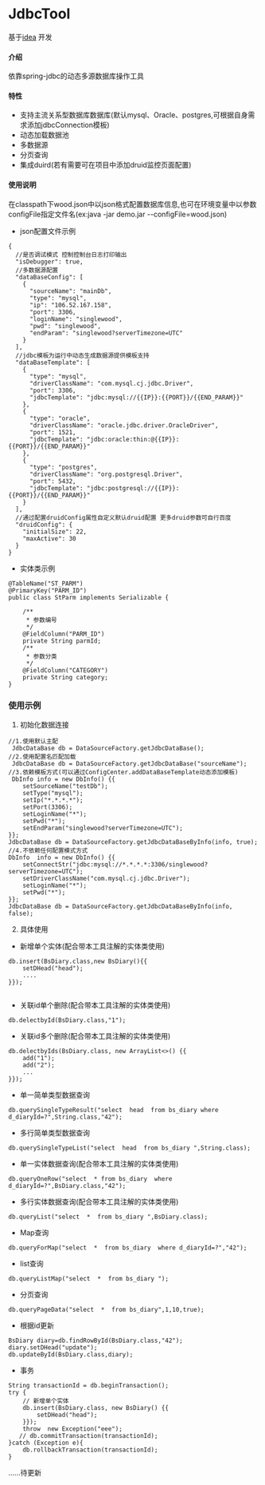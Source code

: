 # JdbcTool

基于[idea](https://www.jetbrains.com/?from=jdbcTool) 开发
#### 介绍

依靠spring-jdbc的动态多源数据库操作工具

#### 特性

- 支持主流关系型数据库数据库(默认mysql、Oracle、postgres,可根据自身需求添加jdbcConnection模板)
- 动态加载数据池
- 多数据源
- 分页查询
- 集成duird(若有需要可在项目中添加druid监控页面配置)

#### 使用说明

在classpath下wood.json中以json格式配置数据库信息,也可在环境变量中以参数configFile指定文件名(ex:java -jar demo.jar --configFile=wood.json)

- json配置文件示例

```
{
  //是否调试模式 控制控制台日志打印输出
  "isDebugger": true,
  //多数据源配置
  "dataBaseConfig": [
    {
      "sourceName": "mainDb",
      "type": "mysql",
      "ip": "106.52.167.158",
      "port": 3306,
      "loginName": "singlewood",
      "pwd": "singlewood",
      "endParam": "singlewood?serverTimezone=UTC"
    }
  ],
  //jdbc模板为运行中动态生成数据源提供模板支持
  "dataBaseTemplate": [
    {
      "type": "mysql",
      "driverClassName": "com.mysql.cj.jdbc.Driver",
      "port": 3306,
      "jdbcTemplate": "jdbc:mysql://{{IP}}:{{PORT}}/{{END_PARAM}}"
    },
    {
      "type": "oracle",
      "driverClassName": "oracle.jdbc.driver.OracleDriver",
      "port": 1521,
      "jdbcTemplate": "jdbc:oracle:thin:@{{IP}}:{{PORT}}/{{END_PARAM}}"
    },
    {
      "type": "postgres",
      "driverClassName": "org.postgresql.Driver",
      "port": 5432,
      "jdbcTemplate": "jdbc:postgresql://{{IP}}:{{PORT}}/{{END_PARAM}}"
    }
  ],
  //通过配置druidConfig属性自定义默认druid配置 更多druid参数可自行百度
  "druidConfig": {
    "initialSize": 22,
    "maxActive": 30
  }
}

```

- 实体类示例

```
@TableName("ST_PARM")
@PrimaryKey("PARM_ID")
public class StParm implements Serializable {

    /**
     * 参数编号
     */
    @FieldColumn("PARM_ID")
    private String parmId;
    /**
     * 参数分类
     */
    @FieldColumn("CATEGORY")
    private String category;
}
```

### 使用示例

1. 初始化数据连接

```
//1.使用默认主配
 JdbcDataBase db = DataSourceFactory.getJdbcDataBase();
//2.使用配置名匹配加载
 JdbcDataBase db = DataSourceFactory.getJdbcDataBase("sourceName");
//3.依赖模板方式(可以通过ConfigCenter.addDataBaseTemplate动态添加模板)
 DbInfo info = new DbInfo() {{
    setSourceName("testDb");
    setType("mysql");
    setIp("*.*.*.*");
    setPort(3306);
    setLoginName("*");
    setPwd("*");
    setEndParam("singlewood?serverTimezone=UTC");
}};
JdbcDataBase db = DataSourceFactory.getJdbcDataBaseByInfo(info, true);
//4.不依赖任何配置模式方式
DbInfo  info = new DbInfo() {{
    setConnectStr("jdbc:mysql://*.*.*.*:3306/singlewood?serverTimezone=UTC");
    setDriverClassName("com.mysql.cj.jdbc.Driver");
    setLoginName("*");
    setPwd("*");
}};
JdbcDataBase db = DataSourceFactory.getJdbcDataBaseByInfo(info, false);
```

2. 具体使用

- 新增单个实体(配合带本工具注解的实体类使用)

```
db.insert(BsDiary.class,new BsDiary(){{
    setDHead("head");
    ....
}});
            
```

- 关联id单个删除(配合带本工具注解的实体类使用)

```
db.delectbyId(BsDiary.class,"1");
```

- 关联id多个删除(配合带本工具注解的实体类使用)

```
db.delectbyIds(BsDiary.class, new ArrayList<>() {{
    add("1");
    add("2");
    ...
}});
```

- 单一简单类型数据查询

```
db.querySingleTypeResult("select  head  from bs_diary where d_diaryId=?",String.class,"42");
```

- 多行简单类型数据查询

```
db.querySingleTypeList("select  head  from bs_diary ",String.class);
```

- 单一实体数据查询(配合带本工具注解的实体类使用)

```
db.queryOneRow("select  * from bs_diary  where d_diaryId=?",BsDiary.class,"42");
```

- 多行实体数据查询(配合带本工具注解的实体类使用)

```
db.queryList("select  *  from bs_diary ",BsDiary.class);
```

- Map查询

```
db.queryForMap("select  *  from bs_diary  where d_diaryId=?","42");
```

- list<Map>查询

```
db.queryListMap("select  *  from bs_diary ");
```

- 分页查询

```                                                                                                                                                                                                                                                                                                                                                                                                                                                                                                                                                                                                                                                                                                                                                                                                                                                                                                                                                                                                                                                                                                                                                                                                                                                                                                                                                                                                                                                                                                                                                                                                                                                                                                                                                                                                                                                                                                                                                                                                                                                                                                                                                                                                                               
db.queryPageData("select  *  from bs_diary",1,10,true);
```

- 根据id更新

```
BsDiary diary=db.findRowById(BsDiary.class,"42");
diary.setDHead("update");
db.updateById(BsDiary.class,diary);
```

- 事务

```
String transactionId = db.beginTransaction();
try {
    // 新增单个实体
    db.insert(BsDiary.class, new BsDiary() {{
        setDHead("head");
    }});
    throw  new Exception("eee");
   // db.commitTransaction(transactionId);
}catch (Exception e){
    db.rollbackTransaction(transactionId);
}
```

......待更新













